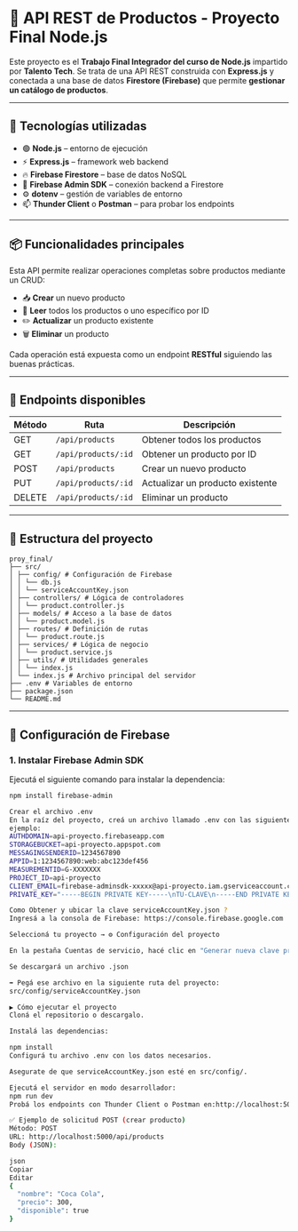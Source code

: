 # 🧪 API REST de Productos - Proyecto Final Node.js

Este proyecto es el **Trabajo Final Integrador del curso de Node.js** impartido por **Talento Tech**. Se trata de una API REST construida con **Express.js** y conectada a una base de datos **Firestore (Firebase)** que permite **gestionar un catálogo de productos**.

---

## 🚀 Tecnologías utilizadas

- 🟢 **Node.js** – entorno de ejecución
- ⚡ **Express.js** – framework web backend
- 🔥 **Firebase Firestore** – base de datos NoSQL
- 🔐 **Firebase Admin SDK** – conexión backend a Firestore
- ⚙️ **dotenv** – gestión de variables de entorno
- 📫 **Thunder Client** o **Postman** – para probar los endpoints

---

## 📦 Funcionalidades principales

Esta API permite realizar operaciones completas sobre productos mediante un CRUD:

- 📥 **Crear** un nuevo producto
- 📄 **Leer** todos los productos o uno específico por ID
- ✏️ **Actualizar** un producto existente
- 🗑️ **Eliminar** un producto

Cada operación está expuesta como un endpoint **RESTful** siguiendo las buenas prácticas.

---

## 🔗 Endpoints disponibles

| Método | Ruta                        | Descripción                      |
|--------|-----------------------------|----------------------------------|
| GET    | `/api/products`             | Obtener todos los productos      |
| GET    | `/api/products/:id`         | Obtener un producto por ID       |
| POST   | `/api/products`             | Crear un nuevo producto          |
| PUT    | `/api/products/:id`         | Actualizar un producto existente |
| DELETE | `/api/products/:id`         | Eliminar un producto             |

---

## 📁 Estructura del proyecto
```
proy_final/
├── src/
│ ├── config/ # Configuración de Firebase
│ │ └── db.js
│ │ └── serviceAccountKey.json
│ ├── controllers/ # Lógica de controladores
│ │ └── product.controller.js
│ ├── models/ # Acceso a la base de datos
│ │ └── product.model.js
│ ├── routes/ # Definición de rutas
│ │ └── product.route.js
│ ├── services/ # Lógica de negocio
│ │ └── product.service.js
│ ├── utils/ # Utilidades generales
│ │ └── index.js
│ └── index.js # Archivo principal del servidor
├── .env # Variables de entorno
├── package.json
└── README.md
```
---

## 🔧 Configuración de Firebase

### 1. Instalar Firebase Admin SDK

Ejecutá el siguiente comando para instalar la dependencia:

```bash
npm install firebase-admin

Crear el archivo .env
En la raíz del proyecto, creá un archivo llamado .env con las siguientes variables (ajustá los valores con los datos de tu proyecto de Firebase):
ejemplo:
AUTHDOMAIN=api-proyecto.firebaseapp.com
STORAGEBUCKET=api-proyecto.appspot.com
MESSAGINGSENDERID=1234567890
APPID=1:1234567890:web:abc123def456
MEASUREMENTID=G-XXXXXXX
PROJECT_ID=api-proyecto
CLIENT_EMAIL=firebase-adminsdk-xxxxx@api-proyecto.iam.gserviceaccount.com
PRIVATE_KEY="-----BEGIN PRIVATE KEY-----\nTU-CLAVE\n-----END PRIVATE KEY-----\n"

Como Obtener y ubicar la clave serviceAccountKey.json ?
Ingresá a la consola de Firebase: https://console.firebase.google.com

Seleccioná tu proyecto → ⚙️ Configuración del proyecto

En la pestaña Cuentas de servicio, hacé clic en "Generar nueva clave privada"

Se descargará un archivo .json

➡️ Pegá ese archivo en la siguiente ruta del proyecto:
src/config/serviceAccountKey.json

▶️ Cómo ejecutar el proyecto
Cloná el repositorio o descargalo.

Instalá las dependencias:

npm install
Configurá tu archivo .env con los datos necesarios.

Asegurate de que serviceAccountKey.json esté en src/config/.

Ejecutá el servidor en modo desarrollador:
npm run dev
Probá los endpoints con Thunder Client o Postman en:http://localhost:5000/api/products

✅ Ejemplo de solicitud POST (crear producto)
Método: POST
URL: http://localhost:5000/api/products
Body (JSON):

json
Copiar
Editar
{
  "nombre": "Coca Cola",
  "precio": 300,
  "disponible": true
}